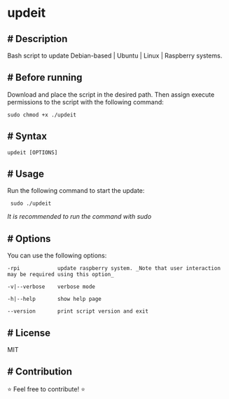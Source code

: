 # updeit

## # Description

Bash script to update Debian-based | Ubuntu | Linux | Raspberry systems.

## # Before running

Download and place the script in the desired path. Then assign execute permissions to the script with the following command:

    sudo chmod +x ./updeit

## # Syntax

    updeit [OPTIONS]

## # Usage

Run the following command to start the update:

     sudo ./updeit

_It is recommended to run the command with sudo_

## # Options

You can use the following options:

    -rpi            update raspberry system. _Note that user interaction may be required using this option_

    -v|--verbose    verbose mode

    -h|--help       show help page

    --version       print script version and exit

## # License

MIT

## # Contribution

:star: Feel free to contribute! :star: